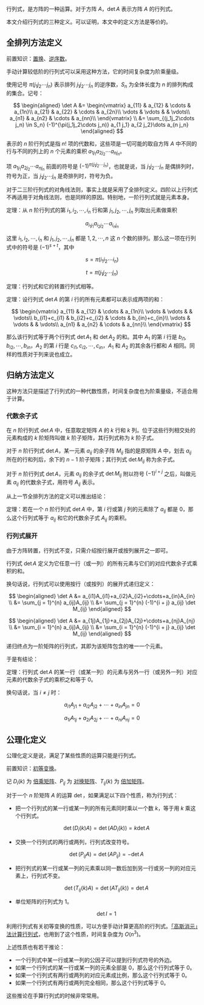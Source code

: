 行列式，是方阵的一种运算。对于方阵 $A$，$\det A$ 表示方阵 $A$ 的行列式。

本文介绍行列式的三种定义。可以证明，本文中的定义方法是等价的。

## 全排列方法定义

前置知识：[置换](../permutation.md)、[逆序数](../permutation.md#逆序数)。

手动计算较低阶的行列式可以采用这种方法，它的时间复杂度为阶乘量级。

使用记号 $\pi(j_1j_2\cdots j_n)$ 表示排列 $j_1j_2\cdots j_n$ 的逆序数，$S_n$ 为全体长度为 $n$ 的排列构成的集合。记号：

$$
\begin{aligned}
\det A &= \begin{vmatrix}
a_{11} & a_{12} & \cdots & a_{1n}\\
a_{21} & a_{22} & \cdots & a_{2n}\\
\vdots & \vdots &  & \vdots\\
a_{n1} & a_{n2} & \cdots & a_{nn}\\
\end{vmatrix} \\
&= \sum_{(j_1j_2\cdots j_n) \in S_n} (-1)^{\pi(j_1j_2\cdots j_n)} a_{1 j_1} a_{2 j_2}\dots a_{n j_n}
\end{aligned}
$$

表示的 $n$ 阶行列式是指 $n!$ 项的代数和，这些项是一切可能的取自方阵 $A$ 中不同的行与不同的列上的 $n$ 个元素的乘积 $a_{1j_1}a_{2j_2}\cdots a_{nj_n}$。

项 $a_{1j_1}a_{2j_2}\cdots a_{nj_n}$ 前面的符号是 ${(-1)}^{\pi(j_1j_2\cdots j_n)}$，也就是说，当 $j_1j_2\cdots j_n$ 是偶排列时，符号为正，当 $j_1j_2\cdots j_n$ 是奇排列时，符号为负。

对于二三阶行列式的对角线法则，事实上就是采用了全排列定义。四阶以上行列式不再适用于对角线法则，也是同样的原因。特别地，一阶行列式就是元素本身。

定理：从 $n$ 阶行列式的第 $i_1,i_2,\cdots,i_n$ 行和第 $j_1,j_2,\cdots,j_n$ 列取出元素做乘积

$$
a_{i_1j_1}a_{i_2j_2}\cdots a_{i_nj_n}
$$

这里 $i_1,i_2,\cdots,i_n$ 和 $j_1,j_2,\cdots,j_n$ 都是 $1,2,\cdots,n$ 这 $n$ 个数的排列。那么这一项在行列式中的符号是 ${(-1)}^{s+t}$，其中

$$
s=\pi(i_1i_2\cdots i_n)
$$

$$
t=\pi(j_1j_2\cdots j_n)
$$

定理：行列式和它的转置行列式相等。

定理：设行列式 $\det A$ 的第 $i$ 行的所有元素都可以表示成两项的和：

$$
\begin{vmatrix}
a_{11} & a_{12} & \cdots & a_{1n}\\
\vdots & \vdots &  & \vdots\\
b_{i1}+c_{i1} & b_{i2}+c_{i2} & \cdots & b_{in}+c_{in}\\
\vdots & \vdots &  & \vdots\\
a_{n1} & a_{n2} & \cdots & a_{nn}\\
\end{vmatrix}
$$

那么该行列式等于两个行列式 $\det A_1$ 和 $\det A_2$ 的和。其中 $A_1$ 的第 $i$ 行是 $b_{i1},b_{i2},\cdots,b_{in}$，$A_2$ 的第 $i$ 行是 $c_{i1},c_{i2},\cdots,c_{in}$，$A_1$ 和 $A_2$ 的其余各行都和 $A$ 相同。同样的性质对于列来说也成立。

## 归纳方法定义

这种方法只是描述了行列式的一种代数性质，时间复杂度也为阶乘量级，不适合用于计算。

### 代数余子式

在 $n$ 阶行列式 $\det A$ 中，任意取定矩阵 $A$ 的 $k$ 行和 $k$ 列。位于这些行列相交处的元素构成的 $k$ 阶矩阵叫做 $k$ 阶子矩阵，其行列式称为 $k$ 阶子式。

对于 $n$ 阶行列式 $\det A$，某一元素 $a_{ij}$ 的余子阵 $M_{ij}$ 指的是原矩阵 $A$ 中，划去 $a_{ij}$ 所在的行和列后，余下的 $n-1$ 阶子矩阵；其行列式 $\det M_{ij}$ 称为余子式。

对于 $n$ 阶行列式 $\det A$，元素 $a_{ij}$ 的余子式 $\det M_{ij}$ 附以符号 ${(-1)}^{i+j}$ 之后，叫做元素 $a_{ij}$ 的代数余子式，用符号 $A_{ij}$ 表示。

从上一节全排列方法的定义可以推出结论：

定理：若在一个 $n$ 阶行列式 $\det A$ 中，第 $i$ 行或第 $j$ 列的元素除了 $a_{ij}$ 都是 $0$，那么这个行列式等于 $a_{ij}$ 和它的代数余子式 $A_{ij}$ 的乘积。

### 行列式展开

由于方阵转置，行列式不变，只需介绍按行展开或按列展开之一即可。

行列式 $\det A$ 定义为它任意一行（或一列）的所有元素与它们的对应代数余子式乘积的和。

换句话说，行列式可以使用按行（或按列）的展开式递归定义：

$$
\begin{aligned}
\det A &= a_{i1}A_{i1}+a_{i2}A_{i2}+\cdots+a_{in}A_{in} \\
&= \sum_{j = 1}^{n} a_{ij}A_{ij} \\
&= \sum_{j = 1}^{n} (-1)^{i + j} a_{ij} \det M_{ij}
\end{aligned}
$$

$$
\begin{aligned}
\det A &= a_{1j}A_{1j}+a_{2j}A_{2j}+\cdots+a_{nj}A_{nj} \\
&= \sum_{i = 1}^{n} a_{ij}A_{ij} \\
&= \sum_{i = 1}^{n} (-1)^{i + j} a_{ij} \det M_{ij}
\end{aligned}
$$

递归终点为一阶矩阵的行列式，其即为该矩阵包含的唯一一个元素。

于是有结论：

定理：行列式 $\det A$ 的某一行（或某一列）的元素与另外一行（或另外一列）对应元素的代数余子式的乘积之和等于 $0$。

换句话说，当 $i\neq j$ 时：

$$
a_{i1}A_{j1}+a_{i2}A_{j2}+\cdots+a_{in}A_{jn}=0
$$

$$
a_{1i}A_{1j}+a_{2i}A_{2j}+\cdots+a_{ni}A_{nj}=0
$$

## 公理化定义

公理化定义是说，满足了某些性质的运算只能是行列式。

前置知识：[初等变换](elementary-operations.md)。

记 $D_i(k)$ 为 [倍乘矩阵](elementary-operations.md#倍乘矩阵)、$P_{ij}$ 为 [对换矩阵](elementary-operations.md#对换矩阵)、$T_{ij}(k)$ 为 [倍加矩阵](elementary-operations.md#倍加矩阵)。

对于一个 $n$ 阶矩阵 $A$ 的运算 $\det$，如果满足以下四个性质，称为行列式：

-   把一个行列式的某一行或某一列的所有元素同时乘以一个数 $k$，等于用 $k$ 乘这个行列式。

    $$
    \det(D_i(k)A) = \det(AD_i(k)) = k \det A
    $$

-   交换一个行列式的两行或两列，行列式改变符号。

    $$
    \det(P_{ij}A) = \det(AP_{ij}) = -\det A
    $$

-   把行列式的某一行或某一列的元素乘以同一数后加到另一行或另一列的对应元素上，行列式不变。

    $$
    \det(T_{ij}(k)A) = \det(AT_{ij}(k))= \det A
    $$

-   单位矩阵的行列式为 $1$。

    $$
    \det I = 1
    $$

利用行列式有关初等变换的性质，可以方便手动计算更高阶的行列式。[「高斯消元」法计算行列式](../杂项/高斯消元法.md#行列式计算)，也用到了这个性质，时间复杂度为 $O(n^3)$。

上述性质也有若干推论：

-   一个行列式中某一行或某一列的公因子可以提到行列式符号的外边。
-   如果一个行列式的某一行或某一列的元素全部是 $0$，那么这个行列式等于 $0$。
-   如果一个行列式有两行或两列的对应元素成比例，那么这个行列式等于 $0$。
-   如果一个行列式有两行或两列完全相同，那么这个行列式等于 $0$。

这些推论在手算行列式的时候非常常用。
